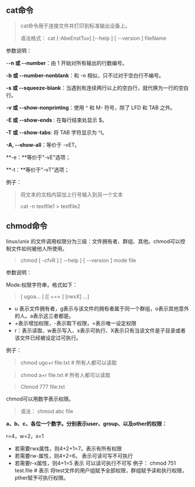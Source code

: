 ## cat命令

> cat命令用于连接文件并打印到标准输出设备上。
>
> 语法格式： cat [-AbeEnstTuv]  [--help ]  [ --version ] fileName

参数说明：

-**-n 或 --number**：由 1 开始对所有输出的行数编号。

**-b 或 --number-nonblank**：和 -n 相似，只不过对于空白行不编号。

**-s 或 --squeeze-blank**：当遇到有连续两行以上的空白行，就代换为一行的空白行。

**-v 或 --show-nonprinting**：使用 ^ 和 M- 符号，除了 LFD 和 TAB 之外。

**-E 或 --show-ends** : 在每行结束处显示 $。

**-T 或 --show-tabs**: 将 TAB 字符显示为 ^I。

**-A, --show-all**：等价于 -vET。

**-e：**等价于"-vE"选项；

**-t：**等价于"-vT"选项；



例子：

> 将文本的文档内容加上行号输入到另一个文本
>
> cat -n textfile1 > textfile2



## chmod命令

linux/unix 的文件调用权限分为三级：文件拥有者、群组、其他。chmod可以控制文件如何被他人所使用。

> chmod [ -cfvR ] [ --help ] [ --version ] mode file

参数说明：

Mode:权限字符串，格式如下：

> [ ugoa... ] [[ +== ] [rwxX] ...]

* u 表示文件拥有者，g表示与该文件的拥有者属于同一个群组，o表示其他意外的人。a表示这三者都是。
* +表示增加权限，-表示取下权限，=表示唯一设定权限
* r：表示读取、w表示写入、x表示可执行、X表示只有当该文件是子目录或者该文件已经被设定过可执行。

例子：

> chmod ugo+r file.txt  	# 所有人都可以读取

>chmod a+r file.txt		# 所有人都可以读取

>Chmod 777 file.txt	

chmod可以用数字表示权限。

> 语法： chmod abc file

**a、b、c、各位一个数字。分别表示user、group、以及other的权限：**

r=4，w=2，x=1

* 若需要rwx属性，则4+2+1=7。表示有所有权限
* 若需要rw-属性，则4+2=6。 表示可读可写不可执行
* 若需要r-x属性，则4+1=5    表示 可以读可执行不可写
例子： 
chmod 751 test.file   # 表示 将test文件的用户组赋予全部权限，群组赋予读和执行权限， pther赋予可执行权限。
